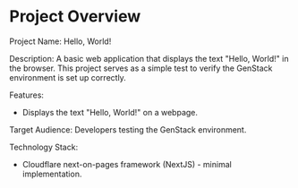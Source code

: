 # Project Overview

Project Name: Hello, World!

Description: A basic web application that displays the text "Hello, World!" in the browser. This project serves as a simple test to verify the GenStack environment is set up correctly.

Features:

*   Displays the text "Hello, World!" on a webpage.

Target Audience: Developers testing the GenStack environment.

Technology Stack:

*   Cloudflare next-on-pages framework (NextJS) - minimal implementation.